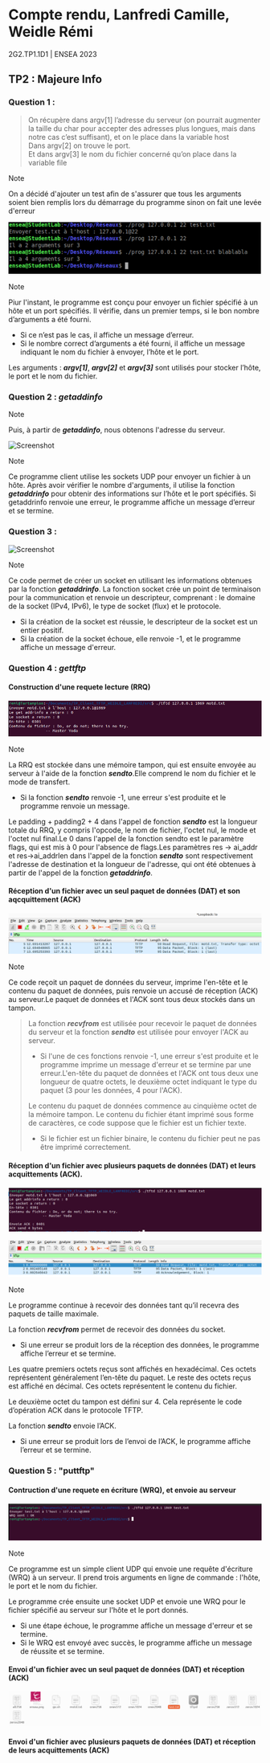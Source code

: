 # Compte rendu, Lanfredi Camille, Weidle Rémi
2G2.TP1.1D1 | ENSEA 2023

## TP2 : Majeure Info
### Question 1 : 

> On récupère dans argv[1] l’adresse du serveur (on pourrait augmenter la taille du char pour accepter des adresses plus longues, mais dans notre cas c’est suffisant), et on le place dans la variable host  
> Dans argv[2] on trouve le port.   
>Et dans argv[3] le nom du fichier concerné qu’on place dans la variable file  

>[!NOTE]
> On a décidé d'ajouter un test afin de s'assurer que tous les arguments soient bien remplis lors du démarrage du programme sinon on fait une levée d'erreur  

![Screenshot](../capture/Q1.png)
>[!Note]
>Piur l'instant, le programme est conçu pour envoyer un fichier spécifié à un hôte et un port spécifiés. 
Il vérifie, dans un premier temps, si le bon nombre d’arguments a été fourni.
>- Si ce n’est pas le cas, il affiche un message d’erreur. 
>- Si le nombre correct d’arguments a été fourni, il affiche un message indiquant le nom du fichier à envoyer, l’hôte et le port.
>
>Les arguments : ***argv[1]***, ***argv[2]*** et ***argv[3]*** sont utilisés pour stocker l’hôte, le port et le nom du fichier.

### Question 2 : ***getaddinfo***

>[!NOTE]
> Puis, à partir de ***getaddinfo***, nous obtenons l'adresse du serveur.

![Screenshot](../capture/Q2.png)

>[!NOTE]
>Ce programme client utilise les sockets UDP pour envoyer un fichier à un hôte.
Après avoir vérifier le nombre d'arguments, il utilise la fonction ***getaddrinfo*** pour obtenir des informations sur l’hôte et le port spécifiés. Si getaddrinfo renvoie une erreur, le programme affiche un message d’erreur et se termine.

### Question 3 : 
 
![Screenshot](../capture/Q3.png)

>[!Note]
>Ce code permet de créer un socket en utilisant les informations obtenues par la fonction ***getaddrinfo***. La fonction socket crée un point de terminaison pour la communication et renvoie un descripteur, comprenant : le domaine de la socket (IPv4, IPv6), le type de socket (flux) et le protocole. 
>- Si la création de la socket est réussie, le descripteur de la socket est un entier positif. 
>- Si la création de la socket échoue, elle renvoie -1, et le programme affiche un message d'erreur. 

### Question 4 : ***gettftp***

#### Construction d'une requete lecture (RRQ)

![Screenshot](../capture/Q4_1.png)
>[!Note]
>La RRQ est stockée dans une mémoire tampon, qui est ensuite envoyée au serveur à l'aide de la fonction ***sendto***.Elle comprend le nom du fichier et le mode de transfert.
>- Si la fonction ***sendto*** renvoie -1, une erreur s'est produite et le programme renvoie un message.
>
>Le padding + padding2 + 4 dans l'appel de fonction ***sendto*** est la longueur totale du RRQ, y compris l'opcode, le nom de fichier, l'octet nul, le mode et l'octet nul final.Le 0 dans l'appel de la fonction sendto est le paramètre flags, qui est mis à 0 pour l'absence de flags.Les paramètres res -> ai_addr et res->ai_addrlen dans l'appel de la fonction ***sendto*** sont respectivement l'adresse de destination et la longueur de l'adresse, qui ont été obtenues à partir de l'appel de la fonction ***getaddrinfo***.



#### Réception d'un fichier avec un seul paquet de données (DAT) et son aqcquittement (ACK)

![Screenshot](../capture/Q4_2.png)
>[!Note]
Ce code reçoit un paquet de données du serveur, imprime l'en-tête et le contenu du paquet de données, puis renvoie un accusé de réception (ACK) au serveur.Le paquet de données et l'ACK sont tous deux stockés dans un tampon.
>La fonction ***recvfrom*** est utilisée pour recevoir le paquet de données du serveur et la fonction ***sendto*** est utilisée pour envoyer l'ACK 
au serveur.
>- Si l'une de ces fonctions renvoie -1, une erreur s'est produite et le programme imprime un message d'erreur et se termine par une erreur.L'en-tête du paquet de données et l'ACK ont tous deux une longueur de quatre octets, le deuxième octet indiquant le type du paquet (3 pour les 
données, 4 pour l'ACK).
>
>Le contenu du paquet de données commence au cinquième octet de la mémoire tampon. Le contenu du fichier étant imprimé sous forme de caractères, ce code suppose que le fichier est un fichier texte. 
>- Si le fichier est un fichier binaire, le contenu du fichier peut ne pas être imprimé correctement.


#### Réception d'un fichier avec plusieurs paquets de données (DAT) et leurs acquittements (ACK).

![Screenshot](../capture/Q4_3.png)

![Screenshot](../capture/Q4_4.png)


>[!NOTE]
>Le programme continue à recevoir des données tant qu’il recevra des paquets de taille maximale.
>
>La fonction ***recvfrom*** permet de recevoir des données du socket. 
>- Si une erreur se produit lors de la réception des données, le programme affiche l’erreur et se termine.
>
>Les quatre premiers octets reçus sont affichés en hexadécimal. Ces octets représentent généralement l’en-tête du paquet.
>Le reste des octets reçus est affiché en décimal. Ces octets représentent le contenu du fichier.
>
>Le deuxième octet du tampon est défini sur 4. Cela représente le code d’opération ACK dans le protocole TFTP.
>
>La fonction ***sendto*** envoie l’ACK. 
>- Si une erreur se produit lors de l’envoi de l’ACK, le programme affiche l’erreur et se termine.



### Question 5 : "puttftp"

#### Contruction d'une requete en écriture (WRQ), et envoie au serveur

![Screenshot](../capture/Q5_1.png)

>[!NOTE]
>Ce programme est un simple client UDP qui envoie une requête d'écriture (WRQ) à un serveur. 
>Il prend trois arguments en ligne de commande : l'hôte, le port et le nom du fichier.
>
> Le programme crée ensuite une socket UDP et envoie une WRQ pour le fichier spécifié au serveur sur l'hôte et le port donnés. 
>- Si une étape échoue, le programme affiche un message d'erreur et se termine. 
>- Si le WRQ est envoyé avec succès, le programme affiche un message de réussite et se termine.



#### Envoi d'un fichier avec un seul paquet de données (DAT) et réception (ACK)


![Screenshot](../capture/Q5_2.png)

#### Envoi d'un fichier avec plusieurs paquets de données (DAT) et réception de leurs acquittements (ACK)


